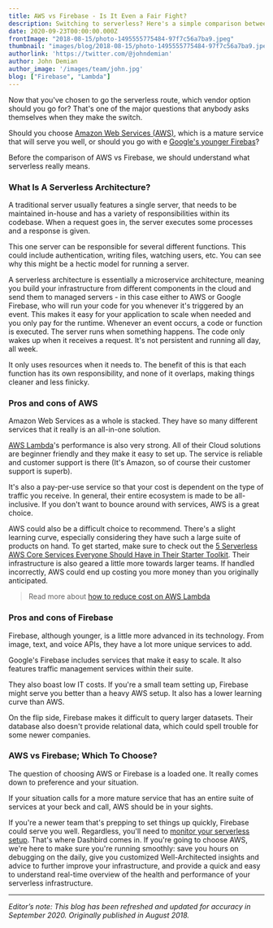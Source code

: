 ```yaml
---
title: AWS vs Firebase - Is It Even a Fair Fight?
description: Switching to serverless? Here's a simple comparison between Amazon Web Services (AWS) and Google Firebase to help you make the decision on the best vendor platform for your needs.
date: 2020-09-23T00:00:00.000Z
frontImage: "2018-08-15/photo-1495555775484-97f7c56a7ba9.jpeg"
thumbnail: "images/blog/2018-08-15/photo-1495555775484-97f7c56a7ba9.jpeg"
authorlink: 'https://twitter.com/@johndemian'
author: John Demian
author_image: '/images/team/john.jpg'
blog: ["Firebase", "Lambda"]
---
```


Now that you've chosen to go the serverless route, which vendor option should you go for? That's one of the major questions that anybody asks themselves when they make the switch.

Should you choose <a href="https://aws.amazon.com/">Amazon Web Services (AWS)</a>, which is a mature service that will serve you well, or should you go with e <a href="https://firebase.google.com/">Google's younger Firebas</a>?

Before the comparison of AWS vs Firebase, we should understand what serverless really means.

<h3>What Is A Serverless Architecture?</h3>
A traditional server usually features a single server, that needs to be maintained in-house and has a variety of responsibilities within its codebase. When a request goes in, the server executes some processes and a response is given.

This one server can be responsible for several different functions. This could include authentication, writing files, watching users, etc. You can see why this might be a hectic model for running a server.

A serverless architecture is essentially a microservice architecture, meaning you build your infrastructure from different components in the cloud and send them to managed servers - in this case either to AWS or Google Firebase, who will run your code for you whenever it's triggered by an event. This makes it easy for your application to scale when needed and you only pay for the runtime. Whenever an event occurs, a code or function is executed. The server runs when something happens. The code only wakes up when it receives a request. It's not persistent and running all day, all week.

It only uses resources when it needs to. The benefit of this is that each function has its own responsibility, and none of it overlaps, making things cleaner and less finicky.

<h3>Pros and cons of AWS</h3>
Amazon Web Services as a whole is stacked. They have so many different services that it really is an all-in-one solution.

<a href="https://dashbird.io/blog/aws-lambda-faq/">AWS Lambda</a>'s performance is also very strong. All of their Cloud solutions are beginner friendly and they make it easy to set up. The service is reliable and customer support is there (It's Amazon, so of course their customer support is superb).

It's also a pay-per-use service so that your cost is dependent on the type of traffic you receive. In general, their entire ecosystem is made to be all-inclusive. If you don't want to bounce around with services, AWS is a great choice.

AWS could also be a difficult choice to recommend. There's a slight learning curve, especially considering they have such a large suite of products on hand. To get started, make sure to check out the <a href="https://dashbird.io/blog/5-core-aws-serverless-tools-starterkit/">5 Serverless AWS Core Services Everyone Should Have in Their Starter Toolkit</a>. Their infrastructure is also geared a little more towards larger teams. If handled incorrectly, AWS could end up costing you more money than you originally anticipated.

> Read more about <a href="https://dashbird.io/blog/how-to-reduce-costs-on-aws-lambda/">how to reduce cost on AWS Lambda</a>

<h3>Pros and cons of Firebase</h3>
Firebase, although younger, is a little more advanced in its technology. From image, text, and voice APIs, they have a lot more unique services to add.

Google's Firebase includes services that make it easy to scale. It also features traffic management services within their suite.

They also boast low IT costs. If you're a small team setting up, Firebase might serve you better than a heavy AWS setup. It also has a lower learning curve than AWS.

On the flip side, Firebase makes it difficult to query larger datasets. Their database also doesn't provide relational data, which could spell trouble for some newer companies.

<h3>AWS vs Firebase; Which To Choose?</h3>
The question of choosing AWS or Firebase is a loaded one. It really comes down to preference and your situation.

If your situation calls for a more mature service that has an entire suite of services at your beck and call, AWS should be in your sights.

If you're a newer team that's prepping to set things up quickly, Firebase could serve you well. Regardless, you'll need to <a href="http://dashbird.io"> monitor your serverless setup</a>. That's where Dashbird comes in. If you're going to choose AWS, we're here to make sure you're running smoothly: save you hours on debugging on the daily, give you customized Well-Architected insights and advice to further improve your infrastructure, and provide a quick and easy to understand real-time overview of the health and performance of your serverless infrastructure.

___

_Editor’s note: This blog has been refreshed and updated for accuracy in September 2020. Originally published in August 2018._


<script type="application/ld+json">{"@context":"https://schema.org","@type":"FAQPage","mainEntity":[{"@type":"Question","name":"What Is A Serverless Architecture?","acceptedAnswer":{"@type":"Answer","text":"A serverless architecture is essentially a microservice architecture. Whenever an event occurs, a code or function is executed. The server runs when something happens. The code only wakes up when it receives a request. It's not persistent and running all day, all week.\n\nIt only uses resources when it needs to. The benefit of this is that each function has its own responsibility, and none of it overlaps, making things cleaner and less finicky."}},{"@type":"Question","name":"What AWS Does Right and Wrong?","acceptedAnswer":{"@type":"Answer","text":"The service is reliable and customer support is superb. Easy to get started and you have plenty of other services to connect with. At the same time you'll have a steep learning curve as you will have to learn how to monitor your function properly."}},{"@type":"Question","name":"What Firebase Does Right and Wrong","acceptedAnswer":{"@type":"Answer","text":"Google's Firebase includes services that make it easy to scale. It also features traffic management services within their suite.\n\nThey also boast low IT costs. If you're a small team setting up, Firebase might serve you better than a heavy AWS setup. It also has a lower learning curve than AWS.\n\nOn the flip side, Firebase makes it difficult to query larger datasets. Their database also doesn't provide relational data, which could spell trouble for some newer companies."}}]}</script>
